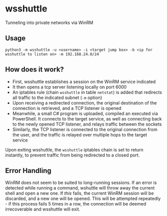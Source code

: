 # wsshuttle
Tunneling into private networks via WinRM
## Usage
`python3 -m wsshuttle -u <username> -i <target jump box> -b <ip for wsshuttle to listen on> -m 192.168.24.0/24`

## How does it work?
- First, wsshuttle establishes a session on the WinRM service indicated
- It then opens a tcp server listening locally on port 6000
- An iptables rule (chain `wsshuttle` in table `netstat`) is added that redirects all traffic to the indicated subnet (`-m` option)
- Upon receiving a redirected connection, the original destination of the connection is retrieved, and a TCP listener is opened
- Meanwhile, a small C# program is uploaded, compiled an executed via PowerShell. It connects to the target service, as well as connecting back to the newly opened TCP listener, and relays traffic between the sockets
- Similarly, the TCP listener is connected to the original connection from the user, and the traffic is relayed over multiple hops to the target service

Upon exiting wsshuttle, the `wsshuttle` iptables chain is set to return instantly, to prevent traffic from being redirected to a closed port.

## Error Handling
WinRM does not seem to be suited to long-running sessions. If an error is detected while running a command, wshuttle will throw away the current shell and open a new one. If *this* fails, the current WinRM session will be discarded, and a new one will be opened. This will be attempted repeatedly - if this process fails 5 times in a row, the connection will be deemed irrecoverable and wsshuttle will exit.